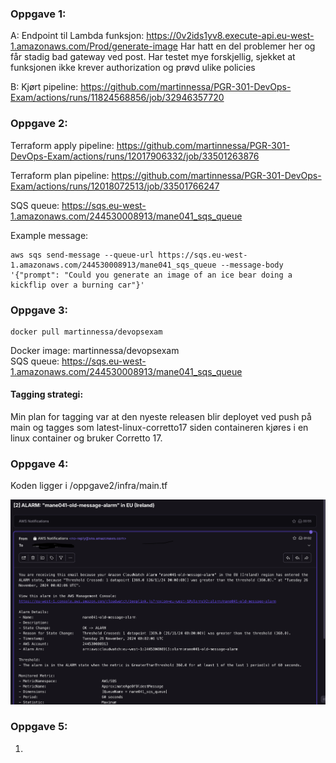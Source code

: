 ### Oppgave 1:

A: Endpoint til Lambda funksjon: https://0v2ids1yv8.execute-api.eu-west-1.amazonaws.com/Prod/generate-image
Har hatt en del problemer her og får stadig bad gateway ved post. Har testet mye forskjellig, sjekket at funksjonen ikke krever authorization og prøvd ulike policies

B: Kjørt pipeline:
https://github.com/martinnessa/PGR-301-DevOps-Exam/actions/runs/11824568856/job/32946357720

### Oppgave 2:  
Terraform apply pipeline:
https://github.com/martinnessa/PGR-301-DevOps-Exam/actions/runs/12017906332/job/33501263876

Terraform plan pipeline:  https://github.com/martinnessa/PGR-301-DevOps-Exam/actions/runs/12018072513/job/33501766247

SQS queue: https://sqs.eu-west-1.amazonaws.com/244530008913/mane041_sqs_queue

Example message:
```
aws sqs send-message --queue-url https://sqs.eu-west-1.amazonaws.com/244530008913/mane041_sqs_queue --message-body '{"prompt": "Could you generate an image of an ice bear doing a kickflip over a burning car"}'
```

 ### Oppgave 3:
```
docker pull martinnessa/devopsexam
```
Docker image: martinnessa/devopsexam  
SQS queue: https://sqs.eu-west-1.amazonaws.com/244530008913/mane041_sqs_queue  

#### Tagging strategi:
Min plan for tagging var at den nyeste releasen blir deployet ved push på main og tagges som latest-linux-corretto17 siden containeren kjøres i en linux container og bruker Corretto 17.

### Oppgave 4:  
Koden ligger i /oppgave2/infra/main.tf

![](img/alert.png "Image")

### Oppgave 5:  
1. 